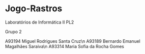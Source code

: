 # Jogo-Rastros

Laboratórios de Informática II
PL2

Grupo 2

A93194 Miguel Rodrigues Santa Cruz\n
A93189 Bernardo Emanuel Magalhães Saraiva\n
A93314 Maria Sofia da Rocha Gomes

